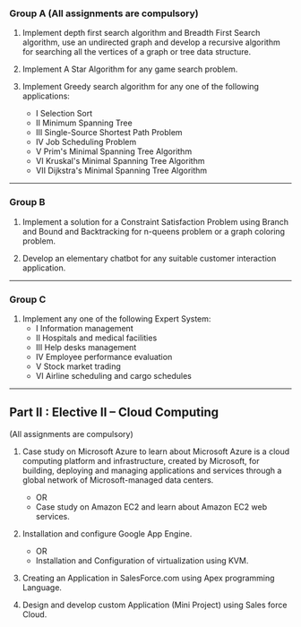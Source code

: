  ### **Group A** (All assignments are compulsory)  

1. Implement depth first search algorithm and Breadth First Search algorithm, use an undirected graph and develop a recursive algorithm for searching all the vertices of a graph or tree data structure.  

2. Implement A Star Algorithm for any game search problem.  

3. Implement Greedy search algorithm for any one of the following applications:  
   - I Selection Sort  
   - II Minimum Spanning Tree  
   - III Single-Source Shortest Path Problem  
   - IV Job Scheduling Problem  
   - V Prim's Minimal Spanning Tree Algorithm  
   - VI Kruskal's Minimal Spanning Tree Algorithm  
   - VII Dijkstra's Minimal Spanning Tree Algorithm  

---  

### **Group B**  

1. Implement a solution for a Constraint Satisfaction Problem using Branch and Bound and Backtracking for n-queens problem or a graph coloring problem.  

2. Develop an elementary chatbot for any suitable customer interaction application.  

---  

### **Group C**  

1. Implement any one of the following Expert System:  
   - I Information management  
   - II Hospitals and medical facilities  
   - III Help desks management  
   - IV Employee performance evaluation  
   - V Stock market trading  
   - VI Airline scheduling and cargo schedules  

---  

## **Part II : Elective II – Cloud Computing**  
(All assignments are compulsory)  

1. Case study on Microsoft Azure to learn about Microsoft Azure is a cloud computing platform and infrastructure, created by Microsoft, for building, deploying and managing applications and services through a global network of Microsoft-managed data centers.  
   - OR  
   - Case study on Amazon EC2 and learn about Amazon EC2 web services.  

2. Installation and configure Google App Engine.  
   - OR  
   - Installation and Configuration of virtualization using KVM.  

3. Creating an Application in SalesForce.com using Apex programming Language.  

4. Design and develop custom Application (Mini Project) using Sales force Cloud.  
